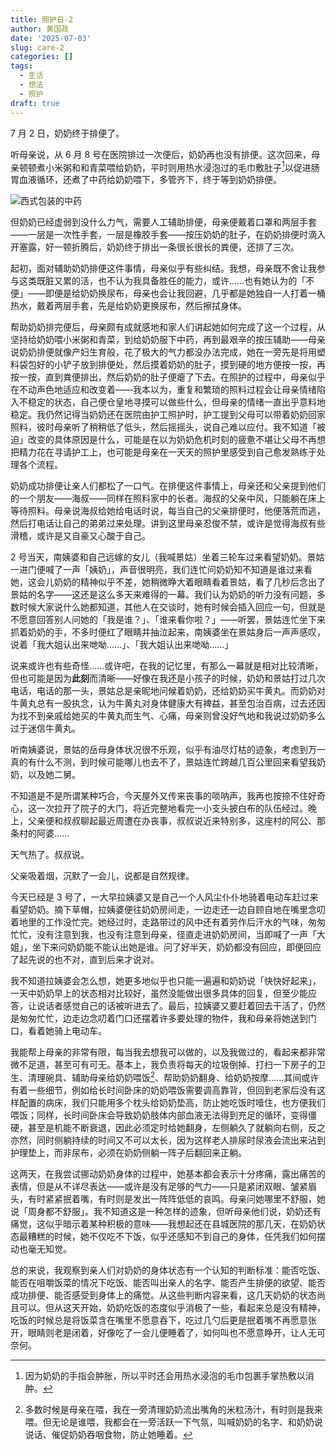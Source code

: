 ```yaml
---
title: 照护日-2
author: 黄国政
date: '2025-07-03'
slug: care-2
categories: []
tags:
  - 生活
  - 想法
  - 照护
draft: true
---
```


<!--more-->

7 月 2 日，奶奶终于排便了。

听母亲说，从 6 月 8 号在医院排过一次便后，奶奶再也没有排便。这次回来，母亲顿顿煮小米粥和和青菜喂给奶奶，平时则用热水浸泡过的毛巾敷肚子[^1]以促进肠胃血液循环，还煮了中药给奶奶喂下，多管齐下，终于等到奶奶排便。

[^1]: 因为奶奶的手指会肿胀，所以平时还会用热水浸泡的毛巾包裹手掌热敷以消肿。

![西式包装的中药](https://cdn.jsdelivr.net/gh/residualsun1/blog-static/images/2025/07/07-04-01.jpg)

但奶奶已经虚弱到没什么力气，需要人工辅助排便，母亲便戴着口罩和两层手套——一层是一次性手套，一层是橡胶手套——按压奶奶的肚子，在奶奶排便时滴入开塞露，好一顿折腾后，奶奶终于排出一条很长很长的粪便，还排了三次。

起初，面对辅助奶奶排便这件事情，母亲似乎有些纠结。我想，母亲既不舍让我参与这类既脏又累的活，也不认为我具备胜任的能力，或许……也有她认为的「不便」——即便是给奶奶换尿布，母亲也会让我回避，几乎都是她独自一人打着一桶热水，戴着两层手套，先是给奶奶更换尿布，然后擦拭身体。

帮助奶奶排完便后，母亲颇有成就感地和家人们讲起她如何完成了这一个过程，从坚持给奶奶喂小米粥和青菜，到给奶奶服下中药，再到最艰辛的按压辅助——母亲说奶奶排便就像产妇生育般，花了极大的气力都没办法完成，她在一旁先是将用塑料袋包好的小铲子放到排便处，然后摸着奶奶的肚子，摸到硬的地方便按一按，再按一按，直到粪便排出，然后奶奶的肚子便瘪了下去。在照护的过程中，母亲似乎在不动声色地适应和改变着——我本以为，重复和繁琐的照料过程会让母亲情绪陷入不稳定的状态，自己便仓皇地寻摸可以做些什么，但母亲的情绪一直出乎意料地稳定。我仍然记得当奶奶还在医院由护工照护时，护工提到父母可以带着奶奶回家照料，彼时母亲听了稍稍低了低头，然后摇摇头，说自己难以应付。我不知道「被迫」改变的具体原因是什么，可能是在以为奶奶危机时刻的疲惫不堪让父母不再想把精力花在寻请护工上，也可能是母亲在一天天的照护里感受到自己愈发熟练于处理各个流程。

奶奶成功排便让亲人们都松了一口气。在排便这件事情上，母亲还和父亲提到他们的一个朋友——海叔——同样在照料家中的长者。海叔的父亲中风，只能躺在床上等待照料。母亲说海叔给她给电话时说，每当自己的父亲排便时，他便落荒而逃，然后打电话让自己的弟弟过来处理。讲到这里母亲忍俊不禁，或许是觉得海叔有些滑稽，或许是又自豪又心酸于自己。

2 号当天，南姨婆和自己远嫁的女儿（我喊景姑）坐着三轮车过来看望奶奶。景姑一进门便喊了一声「姨奶」，声音很明亮，我们连忙问奶奶知不知道是谁过来看她，这会儿奶奶的精神似乎不差，她稍微睁大着眼睛看着景姑，看了几秒后念出了景姑的名字——这还是这么多天来难得的一幕。我们认为奶奶的听力没有问题，多数时候大家说什么她都知道，其他人在交谈时，她有时候会插入回应一句，但就是不愿意回答别人问她的「我是谁？」、「谁来看你啦？」——听罢，景姑连忙坐下来抓着奶奶的手，不多时便红了眼睛并抽泣起来，南姨婆坐在景姑身后一声声感叹，说着「我大姐认出来哋呦……」、「我大姐认出来哋呦……」

说来或许也有些奇怪……或许吧，在我的记忆里，有那么一幕就是相对比较清晰，但也可能是因为**此刻**而清晰——好像在我还是小孩子的时候，奶奶和景姑打过几次电话，电话的那一头，景姑总是亲昵地问候着奶奶，还给奶奶买牛黄丸。而奶奶对牛黄丸总有一股执念，认为牛黄丸对身体健康大有裨益，甚至包治百病，过去还因为找不到亲戚给她买的牛黄丸而生气、心痛，母亲则曾没好气地和我说过奶奶多么过于迷信牛黄丸。

听南姨婆说，景姑的岳母身体状况很不乐观，似乎有油尽灯枯的迹象，考虑到万一真的有什么不测，到时候可能哪儿也去不了，景姑连忙跨越几百公里回来看望我奶奶，以及她二舅。

不知道是不是所谓某种巧合，今天屋外又传来丧事的唢呐声，我再也按捺不住好奇心，这一次拉开了院子的大门，将近完整地看完一小支头披白布的队伍经过。晚上，父亲便和叔叔聊起最近周遭在办丧事，叔叔说近来特别多，这座村的阿公、那条村的阿婆……

天气热了。叔叔说。

父亲吸着烟，沉默了一会儿，说都是自然规律。

今天已经是 3 号了，一大早拉姨婆又是自己一个人风尘仆仆地骑着电动车赶过来看望奶奶。摘下草帽，拉姨婆便往奶奶房间走，一边走还一边自顾自地在嘴里念叨着地里的工作没忙完。她经过时，走路带过的风中还有着劳作后汗水的气味，匆匆忙忙，没有注意到我，也没有注意到母亲，径直走进奶奶房间，当即喊了一声「大姐」，坐下来问奶奶能不能认出她是谁。问了好半天，奶奶都没有回应，即便回应了起先说的也不对，直到后来才说对。

我不知道拉姨婆会怎么想，她更多地似乎也只能一遍遍和奶奶说「快快好起来」，一天中奶奶早上的状态相对比较好，虽然没能做出很多具体的回复，但至少能应答，让说话者感觉自己的话被听进去了。最后，拉姨婆又要赶着回去干活了，仍然是匆匆忙忙，边走边念叨着门口还摆着许多要处理的物件，我和母亲将她送到门口，看着她骑上电动车。

我能帮上母亲的非常有限，每当我去想我可以做的，以及我做过的，看起来都非常微不足道，甚至可有可无。基本上，我负责将每天的垃圾倒掉、打扫一下房子的卫生、清理碗具、辅助母亲给奶奶喂饭[^2]、帮助奶奶翻身、给奶奶按摩……其间或许有着一些细节，例如给长时间卧床的奶奶喂饭需要调高靠背，但回到老家后没有这样配置的病床，我们只能用多个枕头给奶奶垫高，防止她吃饭时噎住，也方便我们喂饭；同样，长时间卧床会导致奶奶肢体内部血液无法得到充足的循环，变得僵硬，甚至是机能不断衰退，因此必须定时给她翻身，左侧躺久了就躺向右侧，反之亦然，同时侧躺持续的时间又不可以太长，因为这样老人排尿时尿液会流出来沾到护理垫上，而非尿布，必须在奶奶侧躺一阵子后翻回来正躺。

[^2]: 多数时候是母亲在喂，我在一旁清理奶奶流出嘴角的米粒汤汁，有时则是我来喂。但无论是谁喂，我都会在一旁活跃一下气氛，叫喊奶奶的名字、和奶奶说说话、催促奶奶吞咽食物，防止她睡着。

这两天，在我尝试挪动奶奶身体的过程中，她基本都会表示十分疼痛，露出痛苦的表情，但是从不详尽表达——或许是没有足够的气力——只是紧闭双眼、皱紧眉头，有时紧紧抿着嘴，有时则是发出一阵阵低低的哀鸣。母亲问她哪里不舒服，她说「周身都不舒服」。我不知道这是一种怎样的迹象，但听母亲他们说，奶奶还有痛觉，这似乎暗示着某种积极的意味——我想起还在县城医院的那几天，在奶奶状态最糟糕的时候，她不仅吃不下饭，似乎还感知不到自己的身体，任凭我们如何摆动也毫无知觉。

总的来说，我观察到亲人们对奶奶的身体状态有一个认知的判断标准：能否吃饭、能否在咀嚼饭菜的情况下吃饭、能否叫出亲人的名字、能否产生排便的欲望、能否成功排便、能否感受到身体上的痛觉。从这些判断内容来看，这几天奶奶的状态尚且可以。但从这天开始，奶奶吃饭的态度似乎消极了一些，看起来总是没有精神，吃饭的时候总是将饭菜含在嘴里不愿意吞下，吃过几勺后更是抿着嘴不再愿意张开，眼睛则老是闭着，好像吃了一会儿便睡着了，如何叫也不愿意睁开，让人无可奈何。